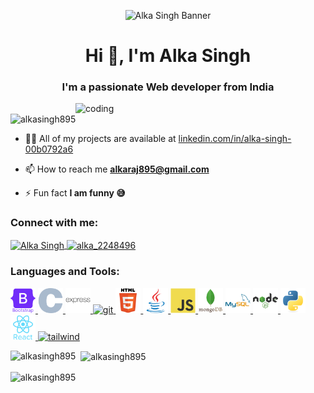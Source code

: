 <p align="center">
  <img src="https://user-images.githubusercontent.com/your-username/your-banner.png" alt="Alka Singh Banner" />
</p>

<h1 align="center">Hi 👋, I'm Alka Singh</h1>
<h3 align="center">I'm a passionate Web developer from India</h3>

<img align="right" alt="coding" width="400" src="https://media.tenor.com/QVC1Nmb9TwUAAAAC/coding.gif" />

<p align="left">
  <img src="https://komarev.com/ghpvc/?username=alkasingh895&label=Profile%20views&color=0e75b6&style=flat" alt="alkasingh895" />
</p>

- 👨‍💻 All of my projects are available at [linkedin.com/in/alka-singh-00b0792a6](https://linkedin.com/in/alka-singh-00b0792a6)

- 📫 How to reach me **alkaraj895@gmail.com**

- ⚡ Fun fact **I am funny 😅**

<h3 align="left">Connect with me:</h3>
<p align="left">
  <a href="https://linkedin.com/in/alka-singh-00b0792a6" target="_blank">
    <img align="center" src="https://raw.githubusercontent.com/rahuldkjain/github-profile-readme-generator/master/src/images/icons/Social/linked-in-alt.svg" alt="Alka Singh" height="30" width="40" />
  </a>
  <a href="https://www.leetcode.com/alka_2248496" target="_blank">
    <img align="center" src="https://raw.githubusercontent.com/rahuldkjain/github-profile-readme-generator/master/src/images/icons/Social/leet-code.svg" alt="alka_2248496" height="30" width="40" />
  </a>
</p>

<h3 align="left">Languages and Tools:</h3>
<p align="left">
  <a href="https://getbootstrap.com" target="_blank" rel="noreferrer">
    <img src="https://raw.githubusercontent.com/devicons/devicon/master/icons/bootstrap/bootstrap-plain-wordmark.svg" alt="bootstrap" width="40" height="40"/>
  </a>
  <a href="https://www.cprogramming.com/" target="_blank" rel="noreferrer">
    <img src="https://raw.githubusercontent.com/devicons/devicon/master/icons/c/c-original.svg" alt="c" width="40" height="40"/>
  </a>
  <a href="https://expressjs.com" target="_blank" rel="noreferrer">
    <img src="https://raw.githubusercontent.com/devicons/devicon/master/icons/express/express-original-wordmark.svg" alt="express" width="40" height="40"/>
  </a>
  <a href="https://git-scm.com/" target="_blank" rel="noreferrer">
    <img src="https://www.vectorlogo.zone/logos/git-scm/git-scm-icon.svg" alt="git" width="40" height="40"/>
  </a>
  <a href="https://www.w3.org/html/" target="_blank" rel="noreferrer">
    <img src="https://raw.githubusercontent.com/devicons/devicon/master/icons/html5/html5-original-wordmark.svg" alt="html5" width="40" height="40"/>
  </a>
  <a href="https://www.java.com" target="_blank" rel="noreferrer">
    <img src="https://raw.githubusercontent.com/devicons/devicon/master/icons/java/java-original.svg" alt="java" width="40" height="40"/>
  </a>
  <a href="https://developer.mozilla.org/en-US/docs/Web/JavaScript" target="_blank" rel="noreferrer">
    <img src="https://raw.githubusercontent.com/devicons/devicon/master/icons/javascript/javascript-original.svg" alt="javascript" width="40" height="40"/>
  </a>
  <a href="https://www.mongodb.com/" target="_blank" rel="noreferrer">
    <img src="https://raw.githubusercontent.com/devicons/devicon/master/icons/mongodb/mongodb-original-wordmark.svg" alt="mongodb" width="40" height="40"/>
  </a>
  <a href="https://www.mysql.com/" target="_blank" rel="noreferrer">
    <img src="https://raw.githubusercontent.com/devicons/devicon/master/icons/mysql/mysql-original-wordmark.svg" alt="mysql" width="40" height="40"/>
  </a>
  <a href="https://nodejs.org" target="_blank" rel="noreferrer">
    <img src="https://raw.githubusercontent.com/devicons/devicon/master/icons/nodejs/nodejs-original-wordmark.svg" alt="nodejs" width="40" height="40"/>
  </a>
  <a href="https://www.python.org" target="_blank" rel="noreferrer">
    <img src="https://raw.githubusercontent.com/devicons/devicon/master/icons/python/python-original.svg" alt="python" width="40" height="40"/>
  </a>
  <a href="https://reactjs.org/" target="_blank" rel="noreferrer">
    <img src="https://raw.githubusercontent.com/devicons/devicon/master/icons/react/react-original-wordmark.svg" alt="react" width="40" height="40"/>
  </a>
  <a href="https://tailwindcss.com/" target="_blank" rel="noreferrer">
    <img src="https://www.vectorlogo.zone/logos/tailwindcss/tailwindcss-icon.svg" alt="tailwind" width="40" height="40"/>
  </a>
</p>

<p>
  <img align="left" src="https://github-readme-stats.vercel.app/api/top-langs?username=alkasingh895&show_icons=true&locale=en&layout=compact" alt="alkasingh895" />
</p>

<p>&nbsp;
  <img align="center" src="https://github-readme-stats.vercel.app/api?username=alkasingh895&show_icons=true&locale=en" alt="alkasingh895" />
</p>

<p>
  <img align="center" src="https://github-readme-streak-stats.herokuapp.com/?user=alkasingh895&" alt="alkasingh895" />
</p>
